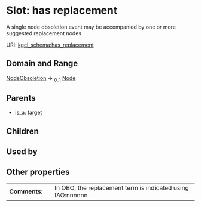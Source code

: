 
# Slot: has replacement


A single node obsoletion event may be accompanied by one or more suggested replacement nodes

URI: [kgcl_schema:has_replacement](https://w3id.org/kgcl-schema/has_replacement)


## Domain and Range

[NodeObsoletion](NodeObsoletion.md) &#8594;  <sub>0..1</sub> [Node](Node.md)

## Parents

 *  is_a: [target](target.md)

## Children


## Used by


## Other properties

|  |  |  |
| --- | --- | --- |
| **Comments:** | | In OBO, the replacement term is indicated using IAO:nnnnnn |

